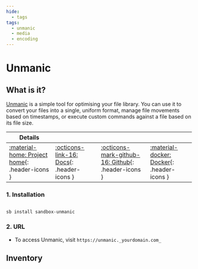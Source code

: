 ```yaml
---
hide:
  - tags
tags:
  - unmanic
  - media
  - encoding
---
```


# Unmanic

## What is it?

[Unmanic](https://github.com/Unmanic/unmanic) is a simple tool for optimising your file library. You can use it to convert your files into a single, uniform format, manage file movements based on timestamps, or execute custom commands against a file based on its file size.

| Details     |             |             |             |
|-------------|-------------|-------------|-------------|
| [:material-home: Project home](https://github.com/Unmanic/unmanic){: .header-icons } | [:octicons-link-16: Docs](https://github.com/Unmanic/unmanic/blob/master/docs/configuration/README.md){: .header-icons } | [:octicons-mark-github-16: Github](https://github.com/Unmanic/unmanic){: .header-icons } | [:material-docker: Docker](https://hub.docker.com/r/josh5/unmanic){: .header-icons }|

### 1. Installation

``` shell

sb install sandbox-unmanic

```

### 2. URL

- To access Unmanic, visit `https://unmanic._yourdomain.com_`

## Inventory
<!-- BEGIN SALTBOX MANAGED VARIABLES SECTION -->
<!-- END SALTBOX MANAGED VARIABLES SECTION -->
